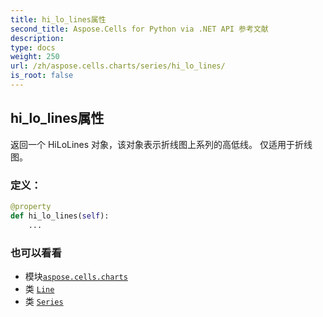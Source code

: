 ```yaml
---
title: hi_lo_lines属性
second_title: Aspose.Cells for Python via .NET API 参考文献
description:
type: docs
weight: 250
url: /zh/aspose.cells.charts/series/hi_lo_lines/
is_root: false
---
```

## hi_lo_lines属性

返回一个 HiLoLines 对象，该对象表示折线图上系列的高低线。
仅适用于折线图。
### 定义：
```python
@property
def hi_lo_lines(self):
    ...
```

### 也可以看看
* 模块[`aspose.cells.charts`](../../)
* 类 [`Line`](/cells/python-net/zh/aspose.cells.drawing/line)
* 类 [`Series`](/cells/python-net/zh/aspose.cells.charts/series)
